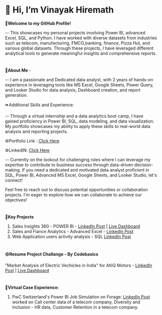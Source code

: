  # 👋 Hi, I’m Vinayak Hiremath

 
 **📌Welcome to my GitHub Profile!**
 
-- This showcases my personal projects involving Power BI, advanced Excel, SQL, and Python. I have worked with diverse datasets from industries such as telecom, manufacturing, FMCG,banking, finance, Pizza Hut, and various global datasets. Through these projects, I have leveraged different analytical tools to generate meaningful insights and comprehensive reports.
> #

 💠**About Me** - 
 
-- I am a passionate and Dedicated data analyst, with 2 years of hands-on experience in leveraging tools like MS Excel, Google Sheets, Power Query, and Looker Studio for data analysis, Dashboard creation, and report generation.

⏩Additional Skills and Experience:

-- Through a virtual internship and a data analytics boot camp, I have gained proficiency in Power BI, SQL, data modeling, and data visualization. My portfolio showcases my ability to apply these skills to real-world data analysis and reporting projects.

⚙Portfolio Link : [Click Here](https://codebasics.io/portfolio/Vinayak-Hiremath)

⚙LinkedIN: [Click Here](https://www.linkedin.com/in/vinayak-hiremath-5b2a75137/)

-- Currently on the lookout for challenging roles where I can leverage my expertise to contribute to business success through data-driven decision-making. If you need a dedicated and motivated data analyst proficient in SQL, Power BI, Advanced MS Excel, Google Sheets, and Looker Studio, let's connect!

Feel free to reach out to discuss potential opportunities or collaboration projects. I'm eager to explore how we can collaborate to achieve our objectives!

> #
🔷**Key Projects**
1. Sales Insights 360 - POWER BI - [LinkedIn Post](https://www.linkedin.com/posts/vinayak-hiremath-5b2a75137_atliq-technologies-sales-insights-360-project-activity-7224738538611785730-qBgq/?utm_source=share&utm_medium=member_desktop) | 
   [Live Dashboard](https://app.powerbi.com/view?r=eyJrIjoiM2Y1MTAxZWMtY2QyMy00MDA1LTk5MmEtYzc0MTExYWMzZmQ5IiwidCI6ImM2ZTU0OWIzLTVmNDUtNDAzMi1hYWU5LWQ0MjQ0ZGM1YjJjNCJ9)
3. Sales and Fiance Analytics - Advanced Excel - [LinkedIn Post](https://www.linkedin.com/posts/vinayak-hiremath-5b2a75137_sales-and-finance-analytics-project-advanced-activity-7221068143534780416-uwi2/?utm_source=share&utm_medium=member_desktop)
4. Web Application users activity analysis - SQL [LinkedIn Post](https://www.linkedin.com/posts/vinayak-hiremath-5b2a75137_web-application-users-data-analysis-sql-activity-7222622351425724416-QRRT?utm_source=share&utm_medium=member_desktop)
> #
🟢**Resume Project Challange - By Codebasics**


"Market Analysis of Electric Vechicles in India" for AtliQ Motors - [LinkedIn Post](https://www.linkedin.com/posts/vinayak-hiremath-5b2a75137_projectchallange-powerbi-electricvehicles-activity-7229371359791919104-K-jp?utm_source=share&utm_medium=member_desktop) |
[Live Dashboard](https://app.powerbi.com/view?r=eyJrIjoiZjk1ZjNhMGQtNDU0Yi00YzlkLWFiODItM2FjZTAxNDdlZWY0IiwidCI6ImM2ZTU0OWIzLTVmNDUtNDAzMi1hYWU5LWQ0MjQ0ZGM1YjJjNCJ9)


>#


🔷**Virtual Case Experience:**
1. PwC Switzerland's Power BI Job Simulation on Forage: [LinkedIn Post](https://www.linkedin.com/posts/vinayak-hiremath-5b2a75137_power-bi-job-simulation-virtual-internship-activity-7205563034696650754-1xiQ?utm_source=share&utm_medium=member_desktop)
worked on Call center data of a telecom company, Diversity and Inclusion - HR data, Customer Retention in a telecom company.

>#


  
